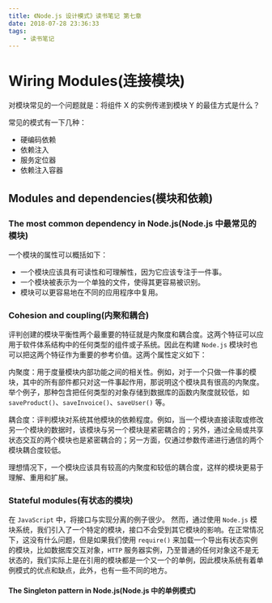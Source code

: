 ```yaml
---
title: 《Node.js 设计模式》读书笔记 第七章
date: 2018-07-28 23:36:33
tags:
    - 读书笔记
---
```


# Wiring Modules(连接模块)

对模块常见的一个问题就是：将组件 X 的实例传递到模块 Y 的最佳方式是什么？

常见的模式有一下几种：

- 硬编码依赖
- 依赖注入
- 服务定位器
- 依赖注入容器

<!-- more -->

## Modules and dependencies(模块和依赖)

### The most common dependency in Node.js(Node.js 中最常见的模块)

一个模块的属性可以概括如下：

- 一个模块应该具有可读性和可理解性，因为它应该专注于一件事。
- 一个模块被表示为一个单独的文件，使得其更容易被识别。
- 模块可以更容易地在不同的应用程序中复用。

### Cohesion and coupling(内聚和耦合)

评判创建的模块平衡性两个最重要的特征就是内聚度和耦合度。这两个特征可以应用于软件体系结构中的任何类型的组件或子系统。因此在构建 `Node.js` 模块时也可以把这两个特征作为重要的参考价值。这两个属性定义如下：

内聚度：用于度量模块内部功能之间的相关性。例如，对于一个只做一件事的模块，其中的所有部件都只对这一件事起作用，那说明这个模块具有很高的内聚度。举个例子，那种包含把任何类型的对象存储到数据库的函数内聚度就较低，如 `saveProduct()`、`saveInvoice()`、`saveUser()` 等。

耦合度：评判模块对系统其他模块的依赖程度。例如，当一个模块直接读取或修改另一个模块的数据时，该模块与另一个模块是紧密耦合的；另外，通过全局或共享状态交互的两个模块也是紧密耦合的；另一方面，仅通过参数传递进行通信的两个模块耦合度较低。

理想情况下，一个模块应该具有较高的内聚度和较低的耦合度，这样的模块更易于理解、重用和扩展。

### Stateful modules(有状态的模块)

在 `JavaScript` 中，将接口与实现分离的例子很少。 然而，通过使用 `Node.js` 模块系统，我们引入了一个特定的模块，接口不会受到其它模块的影响。在正常情况下，这没有什么问题，但是如果我们使用 `require()` 来加载一个导出有状态实例的模块，比如数据库交互对象，`HTTP` 服务器实例，乃至普通的任何对象这不是无状态的，我们实际上是在引用的模块都是一个又一个的单例，因此模块系统有着单例模式的优点和缺点，此外，也有一些不同的地方。

#### The Singleton pattern in Node.js(Node.js 中的单例模式)


